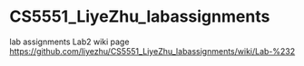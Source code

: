 # CS5551_LiyeZhu_labassignments
lab assignments
Lab2 wiki page https://github.com/liyezhu/CS5551_LiyeZhu_labassignments/wiki/Lab-%232
